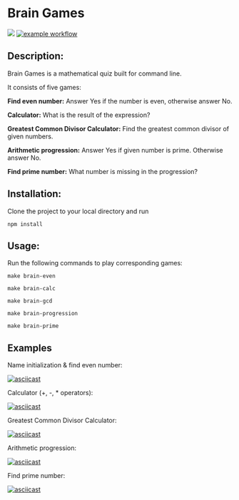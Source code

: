 # Brain Games

<a href="https://codeclimate.com/github/warpedrhubarb/brain-games/maintainability"><img src="https://api.codeclimate.com/v1/badges/318a719ef8e686c7d526/maintainability" /></a>
[![example workflow](https://github.com/warpedrhubarb/brain-games/actions/workflows/linter.yml/badge.svg)](https://github.com/warpedrhubarb/frontend-project-lvl1/actions)


## Description:

Brain Games is a mathematical quiz built for command line.

It consists of five games:

**Find even number:** Answer Yes if the number is even, otherwise answer No.

**Calculator:** What is the result of the expression?

**Greatest Common Divisor Calculator:** Find the greatest common divisor of given numbers.

**Arithmetic progression:** Answer Yes if given number is prime. Otherwise answer No.

**Find prime number:** What number is missing in the progression?

## Installation:

Clone the project to your local directory and run

```npm install```

## Usage:

Run the following commands to play corresponding games:

```make brain-even```

```make brain-calc```

```make brain-gcd```

```make brain-progression```

```make brain-prime```


## Examples

Name initialization & find even number: 

[![asciicast](https://asciinema.org/a/R8SFUo8GD7o8S6w2OYEVj6QzA.svg)](https://asciinema.org/a/R8SFUo8GD7o8S6w2OYEVj6QzA)


Calculator (+, -, * operators): 

[![asciicast](https://asciinema.org/a/6dW0JllYFbDL9L1XOLAGUt4ho.svg)](https://asciinema.org/a/6dW0JllYFbDL9L1XOLAGUt4ho)


Greatest Common Divisor Calculator: 

[![asciicast](https://asciinema.org/a/KhIGfR6abBsjfUPVjdXFcVfUb.svg)](https://asciinema.org/a/KhIGfR6abBsjfUPVjdXFcVfUb)


Arithmetic progression: 

[![asciicast](https://asciinema.org/a/VO7PtEfHIvQFImATKdHI0k96V.svg)](https://asciinema.org/a/VO7PtEfHIvQFImATKdHI0k96V)

Find prime number: 

[![asciicast](https://asciinema.org/a/voGFxIwuIqxX7XcW1gVtZlrRW.svg)](https://asciinema.org/a/voGFxIwuIqxX7XcW1gVtZlrRW)
